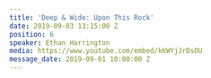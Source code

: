 ```yaml
---
title: 'Deep & Wide: Upon This Rock'
date: 2019-09-03 13:15:00 Z
position: 6
speaker: Ethan Harrington
media: https://www.youtube.com/embed/kKWYjJrDsOU
message_date: 2019-09-01 10:00:00 Z
---
```


